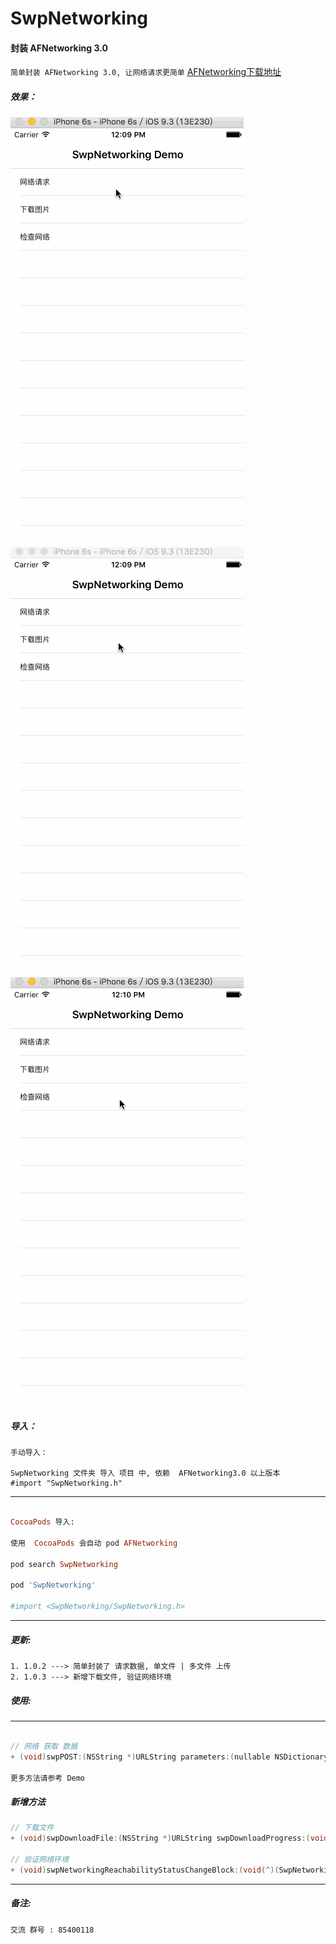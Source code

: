 # SwpNetworking



#### 封装 AFNetworking 3.0
`简单封装 AFNetworking 3.0, 让网络请求更简单`
[AFNetworking下载地址](https://github.com/AFNetworking/AFNetworking)

##### 效果：
![(网络获取数据)](https://raw.githubusercontent.com/swp-song/SwpNetworking/master/Screenshot/dataRequest.gif) ![(网络下载文件)](https://raw.githubusercontent.com/swp-song/SwpNetworking/master/Screenshot/downloadFile.gif) ![(验证网络环境)](https://raw.githubusercontent.com/swp-song/SwpNetworking/master/Screenshot/checkNetwork.gif)







##### 导入：



```
手动导入：

SwpNetworking 文件夹 导入 项目 中, 依赖  AFNetworking3.0 以上版本
#import "SwpNetworking.h"
```
---

```ruby

CocoaPods 导入:

使用  CocoaPods 会自动 pod AFNetworking

pod search SwpNetworking

pod 'SwpNetworking'

#import <SwpNetworking/SwpNetworking.h>

```
---



##### 更新:

```
1. 1.0.2 ---> 简单封装了 请求数据, 单文件 | 多文件 上传 
2. 1.0.3 ---> 新增下载文件, 验证网络环境
```

##### 使用:

---
```Objective-C

// 网络 获取 数据
+ (void)swpPOST:(NSString *)URLString parameters:(nullable NSDictionary *)parameters swpNetworkingSuccess:(SwpNetworkingSuccessHandle)swpNetworkingSuccess swpNetworkingError:(SwpNetworkingErrorHandle)swpNetworkingError;

更多方法请参考 Demo

```

##### 新增方法 
```Objective-C
// 下载文件
+ (void)swpDownloadFile:(NSString *)URLString swpDownloadProgress:(void(^)(SwpDownloadProgress swpDownloadProgress))swpDownloadProgress swpCompletionHandler:(void(^)(NSString *filePath, NSString *fileName,  NSString *error))swpCompletionHandler;

// 验证网络环境
+ (void)swpNetworkingReachabilityStatusChangeBlock:(void(^)(SwpNetworkingReachabilityStatus swpResultStatus))swpResultStatus;
```
---
##### 备注:
```
交流 群号 : 85400118
```




